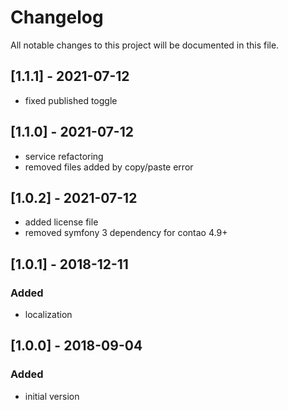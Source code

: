 # Changelog

All notable changes to this project will be documented in this file.

## [1.1.1] - 2021-07-12

- fixed published toggle

## [1.1.0] - 2021-07-12

- service refactoring
- removed files added by copy/paste error

## [1.0.2] - 2021-07-12

- added license file
- removed symfony 3 dependency for contao 4.9+

## [1.0.1] - 2018-12-11

### Added

- localization

## [1.0.0] - 2018-09-04

### Added

- initial version
